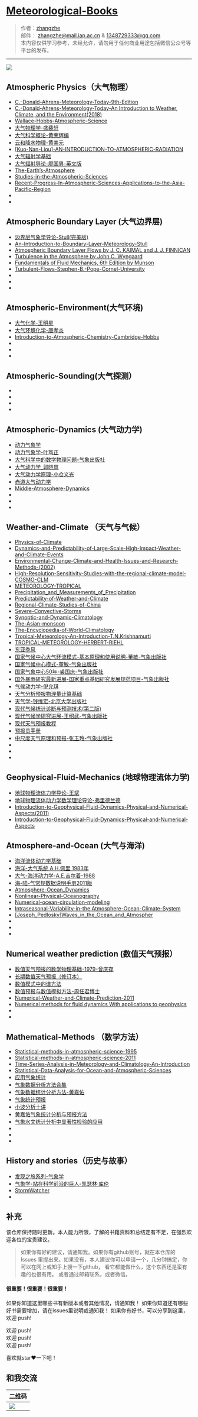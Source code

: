 # [Meteorological-Books](https://github.com/PhilosopherZ/Meteorological-Books)
> 作者：[zhangzhe](https://philosopherz.github.io/)  
  邮件： zhangzhe@mail.iap.ac.cn & 1348729333@qq.com  
  本内容仅供学习参考，未经允许，请勿用于任何商业用途包括微信公众号等平台的发布。  
  
---

![](https://raw.githubusercontent.com/PhilosopherZ/ImgeBed/master/Imges/Repository-layers-of-the-atmosphere.jpg?token=Afj4-QNkFftwgie4MFGR29zDY04DRUd1ks5cVuZfwA%3D%3D)

  
## Atmospheric Physics（大气物理）
- [C.-Donald-Ahrens-Meteorology-Today-9th-Edition](Atmospheric-physics/[C._Donald_Ahrens]_Meteorology_Today-9th-Edition.pdf)
- [C.-Donald-Ahrens-Meteorology-Today-An Introduction to Weather, Climate, and the Environment(2018)](Atmospheric-physics/C.-Donald-Ahrens,-Robert-Henson-Meteorology-Today-An-Introduction-to-Weather,-Climate,-and-the-Environment-Cengage-Learning-(2018).pdf)
- [Wallace-Hobbs-Atmospheric-Science]([Atmospheric-physics/Wallace-Hobbs-Atmospheric-science.pdf)
- [大气物理学-盛裴轩](Atmospheric-physics/大气物理学-盛裴轩.pdf)
- [大气科学概论-黄荣辉编](Atmospheric-physics/大气科学概论-黄荣辉编.pdf)
- [云和降水物理-黄美元](Atmospheric-physics/云和降水物理-黄美元.pdf)
- [[Kuo-Nan-Liou]-AN-INTRODUCTION-TO-ATMOSPHERIC-RADIATION](Atmospheric-physics/[Kuo-Nan-Liou]-AN-INTRODUCTION-TO-ATMOSPHERIC-RADIATION.pdf)
- [大气辐射学基础](Atmospheric-physics/大气辐射学基础.pdf)
- [大气辐射导论-廖国男-英文版](Atmospheric-physics/大气辐射导论-廖国男-英文版.pdf)
- [The-Earth’s-Atmosphere](Atmospheric-physics/The-Earth’s-Atmosphere.pdf)
- [Studies-in-the-Atmospheric-Sciences](Atmospheric-physics/Studies-in-the-Atmospheric-Sciences.pdf)
- [Recent-Progress-In-Atmospheric-Sciences-Applications-to-the-Asia-Pacific-Region](Atmospheric-physics/Recent-Progress-In-Atmospheric-Sciences-Applications-to-the-Asia-Pacific-Region.pdf)
- [](Atmospheric-physics/)
- [](Atmospheric-physics/)


## Atmospheric Boundary Layer (大气边界层)
- [边界层气象学导论-Stull(完美版)](Atmospheric-boundary-layer/边界层气象学导论.pdf)
- [An-Introduction-to-Boundary-Layer-Meteorology-Stull](Atmospheric-boundary-layer/An-Introduction-to-Boundary-Layer-Meteorology-Stull.pdf)
- [Atmospheric Boundary Layer Flows by J. C. KAIMAL and J. J. FINNICAN](Atmospheric-boundary-layer/Atmospheric-Boundary-Layer-Flows.pdf)
- [Turbulence in the Atmosphere by John C. Wyngaard](Atmospheric-boundary-layer/Turbulence-in-the-Atmosphere.pdf)
- [Fundamentals of Fluid Mechanics, 6th Edition by Munson](Atmospheric-boundary-layer/Fundamentals-of-Fluid-Mechanics.pdf)
- [Turbulent-Flows-Stephen-B.-Pope-Cornel-University](Atmospheric-boundary-layer/Turbulent-Flows-Stephen-B.-Pope-Cornel-University.pdf)
- [](Atmospheric-boundary-layer/)
- [](Atmospheric-boundary-layer/)
- [](Atmospheric-boundary-layer/)

## Atmospheric-Environment(大气环境)
- [大气化学-王明星](Atmospheric-Environment/大气化学-王明星.pdf)
- [大气环境化学-唐孝炎](Atmospheric-Environment/大气环境化学-唐孝炎.pdf)
- [Introduction-to-Atmospheric-Chemistry-Cambridge-Hobbs](Atmospheric-Environment/Introduction-to-Atmospheric-Chemistry-Cambridge-Hobbs.pdf)
- [](Atmospheric-Environment/.pdf)
- [](Atmospheric-Environment/.pdf)
- [](Atmospheric-Environment/.pdf)


## Atmospheric-Sounding(大气探测）
- []()
- []()
- []()
- []()

## Atmospheric-Dynamics (大气动力学)
- [动力气象学](Atmospheric-Dynamics/动力气象学.pdf)
- [动力气象学-叶笃正](Atmospheric-Dynamics/动力气象学-叶笃正.pdf)
- [大气科学中的数学物理问题-气象出版社](Atmospheric-Dynamics/大气科学中的数学物理问题-气象出版社.pdf)
- [大气动力学_郭晓岚](Atmospheric-Dynamics/大气动力学_郭晓岚.pdf)
- [大气动力学原理-小仓义光](Atmospheric-Dynamics/大气动力学原理-小仓义光.pdf)
- [赤道大气动力学](Atmospheric-Dynamics/赤道大气动力学.pdf)
- [Middle-Atmosphere-Dynamics](Atmospheric-Dynamics/Middle-Atmosphere-Dynamics.pdf)
- [](Atmospheric-Dynamics/.pdf)
- [](Atmospheric-Dynamics/.pdf)
- [](Atmospheric-Dynamics/.pdf)


## Weather-and-Climate （天气与气候）
- [Physics-of-Climate](Weather-and-Climate/Physics-of-Climate.pdf)
- [Dynamics-and-Predictability-of-Large-Scale-High-Impact-Weather-and-Climate-Events](Weather-and-Climate/Dynamics-and-Predictability-of-Large-Scale-High-Impact-Weather-and-Climate-Events.pdf)
- [Environmental-Change-Climate-and-Health-Issues-and-Research-Methods-(2002)](Weather-and-Climate/Environmental-Change-Climate-and-Health-Issues-and-Research-Methods-(2002).pdf)
- [High-Resolution-Sensitivity-Studies-with-the-regional-climate-model-COSMO-CLM](Weather-and-Climate/High-Resolution-Sensitivity-Studies-with-the-regional-climate-model-COSMO-CLM.pdf)
- [METEOROLOGY-TROPICAL](Weather-and-Climate/METEOROLOGY-TROPICAL.pdf)
- [Precipitation_and_Measurements_of_Precipitation](Weather-and-Climate/Precipitation_and_Measurements_of_Precipitation.pdf)
- [Predictability-of-Weather-and-Climate](Weather-and-Climate/Predictability-of-Weather-and-Climate.pdf)
- [Regional-Climate-Studies-of-China](Weather-and-Climate/Regional-Climate-Studies-of-China.pdf)
- [Severe-Convective-Storms](Weather-and-Climate/Severe-Convective-Storms.pdf)
- [Synoptic-and-Dynamic-Climatology](Weather-and-Climate/Synoptic-and-Dynamic-Climatology.pdf)
- [The-Asian-monsoon](Weather-and-Climate/The-Asian-monsoon.pdf)
- [The-Encyclopedia-of-World-Climatology](Weather-and-Climate/The-Encyclopedia-of-World-Climatology.pdf)
- [Tropical-Meteorology-An-Introduction-T.N.Krishnamurti](Weather-and-Climate/Tropical-Meteorology-An-Introduction-T.N.Krishnamurti.pdf)
- [TROPICAL-METEOROLOGY-HERBERT-RIEHL](Weather-and-Climate/TROPICAL-METEOROLOGY-HERBERT-RIEHL.pdf)
- [东亚季风](Weather-and-Climate/东亚季风.pdf)
- [国家气候中心大气环流模式-基本原理和使用说明-董敏-气象出版社](Weather-and-Climate/国家气候中心大气环流模式-基本原理和使用说明-董敏-气象出版社.pdf)
- [国家气候中心模式-董敏-气象出版社](Weather-and-Climate/国家气候中心模式-董敏-气象出版社.pdf)
- [国家气象中心50年-裘国庆-气象出版社](Weather-and-Climate/国家气象中心50年-裘国庆-气象出版社.pdf)
- [国外暴雨研究最新进展-国家重点基础研究发展规范项目-气象出版社](Weather-and-Climate/国外暴雨研究最新进展-国家重点基础研究发展规范项目-气象出版社.pdf)
- [气候动力学-倪允琪](Weather-and-Climate/气候动力学-倪允琪.pdf)
- [天气分析预报物理量计算基础](Weather-and-Climate/天气分析预报物理量计算基础.pdf)
- [天气学-钱维宏-北京大学出版社](Weather-and-Climate/天气学-钱维宏-北京大学出版社.pdf)
- [现代气候统计诊断与预测技术(第二版)](Weather-and-Climate/现代气候统计诊断与预测技术(第二版).pdf)
- [现代气候学研究进展-王绍武-气象出版社](Weather-and-Climate/现代气候学研究进展-王绍武-气象出版社.pdf)
- [现代天气预报教程](Weather-and-Climate/现代天气预报教程.pdf)
- [预报员手册](Weather-and-Climate/预报员手册.pdf)
- [中尺度天气原理和预报-张玉玲-气象出版社](Weather-and-Climate/中尺度天气原理和预报-张玉玲-气象出版社.pdf)
- [](Weather-and-Climate/.pdf)
- [](Weather-and-Climate/.pdf)
- [](Weather-and-Climate/.pdf)

## Geophysical-Fluid-Mechanics (地球物理流体力学)
- [地球物理流体力学导论-王斌](Geophysical-Fluid-Mechanics/地球物理流体力学导论-王斌.pdf)
- [地球物理流体动力学数学理论导论-弗里德兰德](Geophysical-Fluid-Mechanics/地球物理流体动力学数学理论导论-弗里德兰德.pdf)
- [Introduction-to-Geophysical-Fluid-Dynamics-Physical-and-Numerical-Aspects(2011)](Geophysical-Fluid-Mechanics/Introduction-to-Geophysical-Fluid-Dynamics-Physical-and-Numerical-Aspects(2011).pdf)
- [Introduction-to-Geophysical-Fluid-Dynamics-Physical-and-Numerical-Aspects](Geophysical-Fluid-Mechanics/Introduction-to-Geophysical-Fluid-Dynamics-Physical-and-Numerical-Aspects.pdf)

## Atmosphere-and-Ocean (大气与海洋)
- [海洋流体动力学基础](Atmosphere-and-Ocean/海洋流体动力学基础.pdf)
- [海洋-大气系统 A.H.佩里 1983年](Atmosphere-and-Ocean/海洋-大气系统-A.H.佩里-1983.pdf)
- [大气-海洋动力学-A.E.吉尔着-1988](Atmosphere-and-Ocean/大气-海洋动力学-A.E.吉尔着-1988.pdf)
- [海-陆-气常规数据说明手册2011版](Atmosphere-and-Ocean/海-陆-气常规数据说明手册2011版.pdf)
- [Atmosphere-Ocean_Dynamics](Atmosphere-and-Ocean/Atmosphere-Ocean_Dynamics.pdf)
- [Nonlinear-Physical-Oceanography](Atmosphere-and-Ocean/Nonlinear-Physical-Oceanography.pdf)
- [Numerical-ocean-circulation-modeling](Atmosphere-and-Ocean/Numerical-ocean-circulation-modeling.pdf)
- [Intraseasonal-Variability-in-the Atmosphere-Ocean-Climate-System](Atmosphere-and-Ocean/Intraseasonal-Variability-in-the-Atmosphere-Ocean-Climate-System.pdf)
- [[Joseph_Pedlosky]Waves_in_the_Ocean_and_Atmospher](Atmosphere-and-Ocean/[Joseph_Pedlosky]Waves_in_the_Ocean_and_Atmospher.pdf)
- [](Atmosphere-and-Ocean/.pdf)
- [](Atmosphere-and-Ocean/.pdf)
- [](Atmosphere-and-Ocean/.pdf)



## Numerical weather prediction (数值天气预报）
- [数值天气预报的数学物理基础-1979-曾庆存](Numerical-weather-prediction/数值天气预报的数学物理基础-1979-曾庆存.pdf)
- [长期数值天气预报（修订本）](Numerical-weather-prediction/长期数值天气预报（修订本）.pdf)
- [数值模式中的谱方法](Numerical-weather-prediction/数值模式中的谱方法.pdf)
- [数值预报与数值模拟方法-周任君博士](Numerical-weather-prediction/数值预报与数值模拟方法-周任君博士.pdf)
- [Numerical-Weather-and-Climate-Prediction-2011](Numerical-weather-prediction/Numerical-Weather-and-Climate-Prediction-2011.pdf)
- [Numerical methods for fluid dynamics With applications to geophysics](Numerical-weather-prediction/Numerical-methods-for-fluid-dynamics-With-applications-to-geophysics.pdf)
- []()
- []()


## Mathematical-Methods （数学方法）
- [Statistical-methods-in-atmospheric-science-1995](Mathematical-Methods/Statistical-methods-in-atmospheric-science-1995.pdf)
- [Statistical-methods-in-atmospheric-science-2011](Mathematical-Methods/Statistical-methods-in-atmospheric-science-2011.pdf)
- [Time-Series-Analysis-in-Meteorology-and-Climatology-An-Introduction](Mathematical-Methods/Time-Series-Analysis-in-Meteorology-and-Climatology-An-Introduction.pdf)
- [Statistical-Data-Analysis-for-Ocean-and-Atmospheric-Sciences](Mathematical-Methods/Statistical-Data-Analysis-for-Ocean-and-Atmospheric-Sciences.pdf)
- [应用气象统计](Mathematical-Methods/应用气象统计.pdf)
- [气象数据分析方法合集](Mathematical-Methods/气象数据分析方法合集.pdf)
- [气象数据统计分析方法-黄嘉佑](Mathematical-Methods/气象数据统计分析方法-黄嘉佑.pdf)
- [气象统计预报](Mathematical-Methods/气象统计预报.pdf)
- [小波分析十讲](Mathematical-Methods/小波分析十讲.pdf)
- [黄嘉佑气象统计分析与预报方法](Mathematical-Methods/黄嘉佑气象统计分析与预报方法.pdf)
- [气象水文统计分析中显著性检验的应用](Mathematical-Methods/气象水文统计分析中显著性检验的应用.pdf)
- [](Mathematical-Methods/)
- [](Mathematical-Methods/)
- [](Mathematical-Methods/)


## History and stories（历史与故事）
- [发现之旅系列-气象学](History-and-stories/发现之旅系列-气象学.pdf)
- [气象学-站在科学前沿的巨人-凯瑟林·库伦](History-and-stories/气象学-站在科学前沿的巨人-凯瑟林·库伦.pdf)
- [StormWatcher](History-and-stories/StormWatcher.pdf)  
- [](History-and-stories/)
   

## 补充
该仓库保持随时更新。本人能力所限，了解的书籍资料和总结定有不足，在强烈欢迎各位的宝贵建议。
> 如果你有好的建议，请通知我。如果你有github账号，就在本仓库的 Issues 里提出来。如果没有，本人建议你可以申请一个，几分钟搞定，你可以在网上或知乎上搜一下github， 看它都能做什么，这个东西还是蛮有趣的也很有用。
或者通过邮箱联系，或者微信。

#### 很重要！很重要！很重要！

如果你知道这里哪些书有新版本或者其他情况，请通知我！
如果你知道还有哪些好书需要增加，请在issues里说明或通知我！
如果你有好书，可以分享到这里，欢迎 push!


欢迎 push!  
欢迎 push!  
欢迎 push!

喜欢就star❤️一下吧！

  
## 和我交流

| 二维码 |
| --- |
|![](https://raw.githubusercontent.com/PhilosopherZ/ImgeBed/master/Imges/myWeChat-QRCode.jpg?token=Afj4-a1d5pBGBVMRdfhepnQdJ8H500vkks5cVuYEwA%3D%3D) |